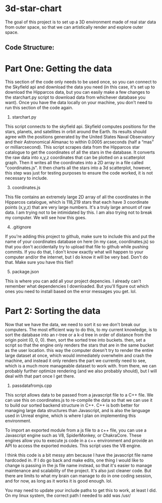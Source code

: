 # 3d-star-chart
The goal of this project is to set up a 3D environment made of real star data from outer space, so that we can artistically render and explore outer space.

## Code Structure:

# Part One: Getting the data

This section of the code only needs to be used once, so you can connect to the Skyfield api and download the data you need (in this case, it's set up to download the Hipparcos data, but you can easily make a few changes to the starchart.py script to download data from whichever database you want). Once you have the data locally on your machine, you don't need to run this section of the code again.

1. starchart.py

This script connects to the skyfield api. Skyfield computes positions for the stars, planets, and satellites in orbit around the Earth. Its results should agree with the positions generated by the United States Naval Observatory and their Astronomical Almanac to within 0.0005 arcseconds (half a “mas” or milliarcsecond). This script scrapes data from the Hipparcos star catalogue to get the coordinates of all the stars in the database.
It converts the raw data into x,y,z coordinates that can be plotted on a scatterplot graph. Then it writes all the coordinates into a 2D array in a file called "coordinates.js". It then charts all the stars into a 3d scatterplot, however, this step was just for testing purposes to ensure the code worked, it is not necessary to include.

3. coordinates.js

This file contains an extremely large 2D array of all the coordinates in the Hipparcos catalogue, which is 118,219 stars that each have 3 coordinate points (x,y,z) that are very large numbers. It's a truly large amount of raw data. I am trying not to be intimidated by this. I am also trying not to break my computer. We will see how this goes.

4. .gitignore

If you're adding this project to github, make sure to include this and put the name of your coordinates database on here (in my case, coordinates.js) so that you don't accidentally try to upload that file to github while pushing commits. If you do that, I don't know exactly what will happen to your computer and/or the internet, but I do know it will be very bad. Don't do that. Make sure you have this file!!

5. package.json

This is where you can add all your project depencies. I already can't remember what dependencies I downloaded. But you'll figure out which ones you need to install based on the error messages you get. lol.

# Part 2: Sorting the data

Now that we have the data, we need to sort it so we don't break our computers. The most efficient way to do this, to my current knowledge, is to sort the database into an r-tree or a k-d tree in order of distance from the origin point (0, 0, 0). then, sort the sorted tree into buckets. then, set a script so that the engine only renders the stars that are in the same bucket as the user location. this way the computer doesn't try to render the entire large dataset at once, which would immediately overwhelm and crash the machine, and instead it only renders the part we currently need to see, which is a much more manageable dataset to work with. from there, we can probably further optimize rendering (and we also probably should), but I will deal with that part once I get there.

1. passdatafromjs.cpp

This script allows data to be passed from a javascript file to a C++ file. We can use this on coordinates.js to re-compile the data so that we can use it to build our sorted backend structure in C++. C++ is both better for managing large data structures than Javascript, and is also the language used in Unreal engine, which is where I plan on implementing this environment.

To import an exported module from a js file to a c++ file, you can use a Javascript engine such as V8, SpiderMonkey, or ChakraCore. These engines allow you to execute js code in a c++ environment and provide an API to access the exported modules. This script uses the V8 engine.

I think this code is a bit messy atm because I have the javascript file name hardcoded in. If I do go back and make edits, one thing I would like to change is passing in the js file name instead, so that it's easier to manage maintenance and scalability of the project. It's also just cleaner code. But there are limits to what my brain can manage to do in one coding session, and for now, as long as it works it is good enough. lol.

You may need to update your include paths to get this to work, at least I did. On my linux system, the correct path I needed to add was /usr/<put the rest in here lol>

